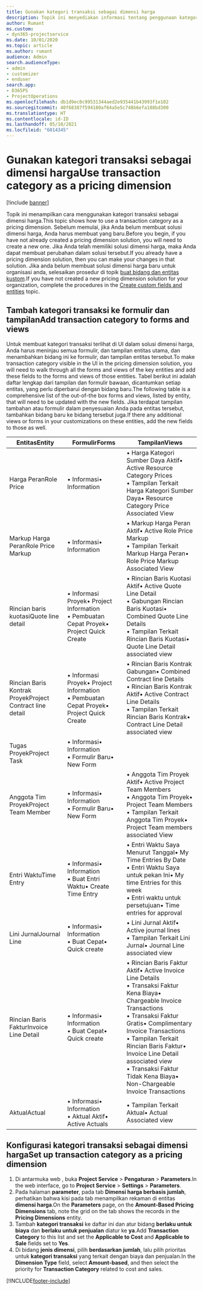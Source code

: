 ```yaml
---
title: Gunakan kategori transaksi sebagai dimensi harga
description: Topik ini menyediakan informasi tentang penggunaan kategori transaksi sebagai dimensi harga.
author: Rumant
ms.custom:
- dyn365-projectservice
ms.date: 10/01/2020
ms.topic: article
ms.author: rumant
audience: Admin
search.audienceType:
- admin
- customizer
- enduser
search.app:
- D365PS
- ProjectOperations
ms.openlocfilehash: db1d9ec0c99531344aed2e935441b43993f1e102
ms.sourcegitcommit: 40f68387f594180af64a5e5c748b6efa188bd300
ms.translationtype: HT
ms.contentlocale: id-ID
ms.lasthandoff: 05/10/2021
ms.locfileid: "6014345"
---
```

# <a name="use-transaction-category-as-a-pricing-dimension"></a><span data-ttu-id="719fa-103">Gunakan kategori transaksi sebagai dimensi harga</span><span class="sxs-lookup"><span data-stu-id="719fa-103">Use transaction category as a pricing dimension</span></span>

[!include [banner](../includes/psa-now-project-operations.md)]

<span data-ttu-id="719fa-104">Topik ini menampilkan cara menggunakan kategori transaksi sebagai dimensi harga.</span><span class="sxs-lookup"><span data-stu-id="719fa-104">This topic shows how to use a transaction category as a pricing dimension.</span></span> <span data-ttu-id="719fa-105">Sebelum memulai, jika Anda belum membuat solusi dimensi harga, Anda harus membuat yang baru.</span><span class="sxs-lookup"><span data-stu-id="719fa-105">Before you begin, if you have not already created a pricing dimension solution, you will need to create a new one.</span></span> <span data-ttu-id="719fa-106">Jika Anda telah memiliki solusi dimensi harga, maka Anda dapat membuat perubahan dalam solusi tersebut.</span><span class="sxs-lookup"><span data-stu-id="719fa-106">If you already have a pricing dimension solution, then you can make your changes in that solution.</span></span> <span data-ttu-id="719fa-107">Jika anda belum membuat solusi dimensi harga baru untuk organisasi anda, selesaikan prosedur di topik [buat bidang dan entitas kustom](create-custom-fields-entities.md).</span><span class="sxs-lookup"><span data-stu-id="719fa-107">If you have not created a new pricing dimension solution for your organization, complete the procedures in the [Create custom fields and entities](create-custom-fields-entities.md) topic.</span></span>

## <a name="add-transaction-category-to-forms-and-views"></a><span data-ttu-id="719fa-108">Tambah kategori transaksi ke formulir dan tampilan</span><span class="sxs-lookup"><span data-stu-id="719fa-108">Add transaction category to forms and views</span></span>
<span data-ttu-id="719fa-109">Untuk membuat kategori transaksi terlihat di UI dalam solusi dimensi harga, Anda harus meninjau semua formulir, dan tampilan entitas utama, dan menambahkan bidang ini ke formulir, dan tampilan entitas tersebut.</span><span class="sxs-lookup"><span data-stu-id="719fa-109">To make transaction category visible in the UI in the pricing dimension solution, you will need to walk through all the forms and views of the key entities and add these fields to the forms and views of those entities.</span></span>
<span data-ttu-id="719fa-110">Tabel berikut ini adalah daftar lengkap dari tampilan dan formulir bawaan, dicantumkan setiap entitas, yang perlu diperbarui dengan bidang baru.</span><span class="sxs-lookup"><span data-stu-id="719fa-110">The following table is a comprehensive list of the out-of-the box forms and views, listed by entity, that will need to be updated with the new fields.</span></span> <span data-ttu-id="719fa-111">Jika terdapat tampilan tambahan atau formulir dalam penyesuaian Anda pada entitas tersebut, tambahkan bidang baru ke bidang tersebut juga.</span><span class="sxs-lookup"><span data-stu-id="719fa-111">If there any additional views or forms in your customizations on these entities, add the new fields to those as well.</span></span>

|  <span data-ttu-id="719fa-112">Entitas</span><span class="sxs-lookup"><span data-stu-id="719fa-112">Entity</span></span>        | <span data-ttu-id="719fa-113">Formulir</span><span class="sxs-lookup"><span data-stu-id="719fa-113">Forms</span></span>     |<span data-ttu-id="719fa-114">Tampilan</span><span class="sxs-lookup"><span data-stu-id="719fa-114">Views</span></span>        |
| ------------------------------|---------------------------------|----------------------------------|
|  <span data-ttu-id="719fa-115">Harga Peran</span><span class="sxs-lookup"><span data-stu-id="719fa-115">Role Price</span></span>|<span data-ttu-id="719fa-116">• Informasi</span><span class="sxs-lookup"><span data-stu-id="719fa-116">• Information</span></span> |<span data-ttu-id="719fa-117">• Harga Kategori Sumber Daya Aktif</span><span class="sxs-lookup"><span data-stu-id="719fa-117">• Active Resource Category Prices</span></span><br> <span data-ttu-id="719fa-118">• Tampilan Terkait Harga Kategori Sumber Daya</span><span class="sxs-lookup"><span data-stu-id="719fa-118">• Resource Category Price Associated View</span></span>|
|  <span data-ttu-id="719fa-119">Markup Harga Peran</span><span class="sxs-lookup"><span data-stu-id="719fa-119">Role Price Markup</span></span>|<span data-ttu-id="719fa-120">• Informasi</span><span class="sxs-lookup"><span data-stu-id="719fa-120">• Information</span></span>|<span data-ttu-id="719fa-121">• Markup Harga Peran Aktif</span><span class="sxs-lookup"><span data-stu-id="719fa-121">• Active Role Price Markup</span></span><br><span data-ttu-id="719fa-122">• Tampilan Terkait Markup Harga Peran</span><span class="sxs-lookup"><span data-stu-id="719fa-122">• Role Price Markup Associated View</span></span>|
|  <span data-ttu-id="719fa-123">Rincian baris kuotasi</span><span class="sxs-lookup"><span data-stu-id="719fa-123">Quote line detail</span></span>|<span data-ttu-id="719fa-124">• Informasi Proyek</span><span class="sxs-lookup"><span data-stu-id="719fa-124">• Project Information</span></span><br><span data-ttu-id="719fa-125">• Pembuatan Cepat Proyek</span><span class="sxs-lookup"><span data-stu-id="719fa-125">• Project Quick Create</span></span>|<span data-ttu-id="719fa-126">• Rincian Baris Kuotasi Aktif</span><span class="sxs-lookup"><span data-stu-id="719fa-126">• Active Quote Line Detail</span></span><br><span data-ttu-id="719fa-127">• Gabungan Rincian Baris Kuotasi</span><span class="sxs-lookup"><span data-stu-id="719fa-127">• Combined Quote Line Details</span></span><br><span data-ttu-id="719fa-128">• Tampilan Terkait Rincian Baris Kuotasi</span><span class="sxs-lookup"><span data-stu-id="719fa-128">• Quote Line Detail associated view</span></span>|
|  <span data-ttu-id="719fa-129">Rincian Baris Kontrak Proyek</span><span class="sxs-lookup"><span data-stu-id="719fa-129">Project Contract line detail</span></span>|<span data-ttu-id="719fa-130">• Informasi Proyek</span><span class="sxs-lookup"><span data-stu-id="719fa-130">• Project Information</span></span><br><span data-ttu-id="719fa-131">• Pembuatan Cepat Proyek</span><span class="sxs-lookup"><span data-stu-id="719fa-131">• Project Quick Create</span></span>|<span data-ttu-id="719fa-132">• Rincian Baris Kontrak Gabungan</span><span class="sxs-lookup"><span data-stu-id="719fa-132">• Combined Contract line Details</span></span><br><span data-ttu-id="719fa-133">• Rincian Baris Kontrak Aktif</span><span class="sxs-lookup"><span data-stu-id="719fa-133">• Active Contract Line Details</span></span><br><span data-ttu-id="719fa-134">• Tampilan Terkait Rincian Baris Kontrak</span><span class="sxs-lookup"><span data-stu-id="719fa-134">• Contract Line Detail associated view</span></span>|
|  <span data-ttu-id="719fa-135">Tugas Proyek</span><span class="sxs-lookup"><span data-stu-id="719fa-135">Project Task</span></span>|<span data-ttu-id="719fa-136">• Informasi</span><span class="sxs-lookup"><span data-stu-id="719fa-136">• Information</span></span><br><span data-ttu-id="719fa-137">• Formulir Baru</span><span class="sxs-lookup"><span data-stu-id="719fa-137">• New Form</span></span>||
|  <span data-ttu-id="719fa-138">Anggota Tim Proyek</span><span class="sxs-lookup"><span data-stu-id="719fa-138">Project Team Member</span></span>|<span data-ttu-id="719fa-139">• Informasi</span><span class="sxs-lookup"><span data-stu-id="719fa-139">• Information</span></span><br><span data-ttu-id="719fa-140">• Formulir Baru</span><span class="sxs-lookup"><span data-stu-id="719fa-140">• New Form</span></span>|<span data-ttu-id="719fa-141">• Anggota Tim Proyek Aktif</span><span class="sxs-lookup"><span data-stu-id="719fa-141">• Active Project Team Members</span></span><br><span data-ttu-id="719fa-142">• Anggota Tim Proyek</span><span class="sxs-lookup"><span data-stu-id="719fa-142">• Project Team Members</span></span><br><span data-ttu-id="719fa-143">• Tampilan Terkait Anggota Tim Proyek</span><span class="sxs-lookup"><span data-stu-id="719fa-143">• Project Team members associated View</span></span>|
|  <span data-ttu-id="719fa-144">Entri Waktu</span><span class="sxs-lookup"><span data-stu-id="719fa-144">Time Entry</span></span>|<span data-ttu-id="719fa-145">• Informasi</span><span class="sxs-lookup"><span data-stu-id="719fa-145">• Information</span></span><br><span data-ttu-id="719fa-146">• Buat Entri Waktu</span><span class="sxs-lookup"><span data-stu-id="719fa-146">• Create Time Entry</span></span>|<span data-ttu-id="719fa-147">• Entri Waktu Saya Menurut Tanggal</span><span class="sxs-lookup"><span data-stu-id="719fa-147">• My Time Entries By Date</span></span><br><span data-ttu-id="719fa-148">• Entri Waktu Saya untuk pekan Ini</span><span class="sxs-lookup"><span data-stu-id="719fa-148">• My time Entries for this week</span></span><br><span data-ttu-id="719fa-149">• Entri waktu untuk persetujuan</span><span class="sxs-lookup"><span data-stu-id="719fa-149">• Time entries for approval</span></span>|
|  <span data-ttu-id="719fa-150">Lini Jurnal</span><span class="sxs-lookup"><span data-stu-id="719fa-150">Journal Line</span></span>|<span data-ttu-id="719fa-151">• Informasi</span><span class="sxs-lookup"><span data-stu-id="719fa-151">• Information</span></span><br><span data-ttu-id="719fa-152">• Buat Cepat</span><span class="sxs-lookup"><span data-stu-id="719fa-152">• Quick create</span></span>|<span data-ttu-id="719fa-153">• Lini Jurnal Aktif</span><span class="sxs-lookup"><span data-stu-id="719fa-153">• Active journal lines</span></span><br><span data-ttu-id="719fa-154">• Tampilan Terkait Lini Jurnal</span><span class="sxs-lookup"><span data-stu-id="719fa-154">• Journal Line associated view</span></span>|
|  <span data-ttu-id="719fa-155">Rincian Baris Faktur</span><span class="sxs-lookup"><span data-stu-id="719fa-155">Invoice Line Detail</span></span>|<span data-ttu-id="719fa-156">• Informasi</span><span class="sxs-lookup"><span data-stu-id="719fa-156">• Information</span></span><br><span data-ttu-id="719fa-157">• Buat Cepat</span><span class="sxs-lookup"><span data-stu-id="719fa-157">• Quick create</span></span>|<span data-ttu-id="719fa-158">• Rincian Baris Faktur Aktif</span><span class="sxs-lookup"><span data-stu-id="719fa-158">• Active Invoice Line Details</span></span><br><span data-ttu-id="719fa-159">• Transaksi Faktur Kena Biaya</span><span class="sxs-lookup"><span data-stu-id="719fa-159">• Chargeable Invoice Transactions</span></span><br><span data-ttu-id="719fa-160">• Transaksi Faktur Gratis</span><span class="sxs-lookup"><span data-stu-id="719fa-160">• Complimentary Invoice Transactions</span></span><br><span data-ttu-id="719fa-161">• Tampilan Terkait Rincian Baris Faktur</span><span class="sxs-lookup"><span data-stu-id="719fa-161">• Invoice Line Detail associated view</span></span><br><span data-ttu-id="719fa-162">• Transaksi Faktur Tidak Kena Biaya</span><span class="sxs-lookup"><span data-stu-id="719fa-162">• Non-Chargeable Invoice Transactions</span></span>|
|  <span data-ttu-id="719fa-163">Aktual</span><span class="sxs-lookup"><span data-stu-id="719fa-163">Actual</span></span>|<span data-ttu-id="719fa-164">• Informasi</span><span class="sxs-lookup"><span data-stu-id="719fa-164">• Information</span></span><br><span data-ttu-id="719fa-165">• Aktual Aktif</span><span class="sxs-lookup"><span data-stu-id="719fa-165">• Active Actuals</span></span>|<span data-ttu-id="719fa-166">• Tampilan Terkait Aktual</span><span class="sxs-lookup"><span data-stu-id="719fa-166">• Actual Associated view</span></span>|

## <a name="set-up-transaction-category-as-a-pricing-dimension"></a><span data-ttu-id="719fa-167">Konfigurasi kategori transaksi sebagai dimensi harga</span><span class="sxs-lookup"><span data-stu-id="719fa-167">Set up transaction category as a pricing dimension</span></span>

1. <span data-ttu-id="719fa-168">Di antarmuka web , buka **Project Service** > **Pengaturan** > **Parameters**.</span><span class="sxs-lookup"><span data-stu-id="719fa-168">In the web interface, go to **Project Service** > **Settings** > **Parameters**.</span></span> 
2. <span data-ttu-id="719fa-169">Pada halaman **parameter**, pada tab **Dimensi harga berbasis jumlah**, perhatikan bahwa kisi pada tab menampilkan rekaman di entitas **dimensi harga**.</span><span class="sxs-lookup"><span data-stu-id="719fa-169">On the **Parameters** page, on the **Amount-Based Pricing Dimensions** tab, note the grid on the tab shows the records in the **Pricing Dimensions** entity.</span></span>
3. <span data-ttu-id="719fa-170">Tambah **kategori transaksi** ke daftar ini dan atur bidang **berlaku untuk biaya** dan **berlaku untuk penjualan** diatur ke **ya**.</span><span class="sxs-lookup"><span data-stu-id="719fa-170">Add **Transaction Category** to this list and set the **Applicable to Cost** and **Applicable to Sale** fields set to **Yes**.</span></span>
4. <span data-ttu-id="719fa-171">Di bidang **jenis dimensi**, pilih **berdasarkan jumlah**, lalu pilih prioritas untuk **kategori transaksi** yang terkait dengan biaya dan penjualan.</span><span class="sxs-lookup"><span data-stu-id="719fa-171">In the **Dimension Type** field, select **Amount-based**, and then select the priority for **Transaction Category** related to cost and sales.</span></span>


[!INCLUDE[footer-include](../includes/footer-banner.md)]